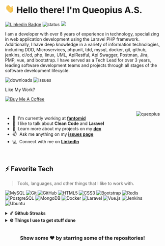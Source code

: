 <h1 align="left" id="queopius-title">
  <img src="https://raw.githubusercontent.com/queopius/queopius/master/wave.gif" width="30"> 
  Hello there! I'm Queopius A.S.
</h1>

[![Linkedin Badge](https://img.shields.io/badge/-LinkedIn-0e76a8?style=flat-square&logo=Linkedin&logoColor=white)](https://linkedin.com/in/queopius) ![status](https://img.shields.io/badge/status-up-brightgreen) ![](https://visitor-badge.lithub.cc/badge?page_id=github.com/queopius)

I am a developer with over 8 years of experience in technology, specializing in web application development using the Laravel PHP framework. Additionally, I have deep knowledge in a variety of information technologies, including DDD, Microservices, phpunit, tdd, mysql, docker, git, github, jenkins, ci/cd, php, linux, UML, ApiRestful, Api Swagger, Postman, Jira, PMP, vue, and bootstrap. I have served as a Tech Lead for over 3 years, leading software development teams and projects through all stages of the software development lifecycle.

![downloads](https://img.shields.io/github/downloads/Queopius/queopius/total.svg)
![issues](https://img.shields.io/github/issues/Queopius/queopius.svg)

Like My Work?

<a href="https://www.buymeacoffee.com/queopius" target="_blank"><img src="https://cdn.buymeacoffee.com/buttons/v2/default-yellow.png" alt="Buy Me A Coffee" height="60px" width="217px" ></a>

<br>

<a href="#queopius-title">
  <img src="https://github-readme-stats.vercel.app/api?username=queopius&show_icons=true&theme=transparent" alt="queopius" align="right" />
</a>

- :office: &nbsp;I'm currently working at **[fantomid]**
- :speech_balloon: &nbsp;I like to talk about **Clean Code** and **Laravel**
- :book: &nbsp;Learn more about my projects on my **[dev]**
- :mailbox: &nbsp;Ask me anything on my **[issues page]**
- :computer: &nbsp;Connect with me on **[LinkedIn]**

<br>

<h2 align="left" id="queopius-tech">⚡ Favorite Tech</h2>

> Tools, languages, and other things that I like to work with.

![MySQL](https://img.shields.io/badge/-MySQL-black?style=flat-square&logo=mysql)
![Git](https://img.shields.io/badge/-Git-black?style=flat-square&logo=git)
![GitHub](https://img.shields.io/badge/-GitHub-181717?style=flat-square&logo=github)
![HTML5](https://img.shields.io/badge/-HTML5-E34F26?style=flat-square&logo=html5&logoColor=white)
![CSS3](https://img.shields.io/badge/-CSS3-1572B6?style=flat-square&logo=css3)
![Bootstrap](https://img.shields.io/badge/-Bootstrap-563D7C?style=flat-square&logo=bootstrap)
![Redis](https://img.shields.io/badge/-Redis-black?style=flat-square&logo=Redis)
![PostgreSQL](https://img.shields.io/badge/-PostgreSQL-336791?style=flat-square&logo=postgresql)
![MongoDB](https://img.shields.io/badge/-MongoDB-black?style=flat-square&logo=mongodb)
![Docker](https://img.shields.io/badge/-Docker-black?style=flat-square&logo=docker)
![Laravel](https://img.shields.io/badge/Laravel-FF2D20?style=for-the-badge&logo=laravel&logoColor=white)
![Vue.js](https://img.shields.io/badge/Vue.js-35495E?style=for-the-badge&logo=vue.js&logoColor=4FC08D)
![Jenkins](https://img.shields.io/badge/Jenkins-D24939?style=for-the-badge&logo=Jenkins&logoColor=white)
![Ubuntu](https://img.shields.io/badge/Ubuntu-E95420?style=for-the-badge&logo=ubuntu&logoColor=white)

<details>
  <summary><b>☄️ Github Streaks</b></summary>

  <br />
  <img height="180em" src="https://github-readme-streak-stats.herokuapp.com/?user=queopius&hide_border=true" />
</details>

<details>
  <br />
  <summary><b>⚙️ Things I use to get stuff done</b></summary>
  	<ul>
  	    <li><b>OS:</b> Ubuntu 20.04 LTS (Focal Fossa) </li>
	    <li><b>Laptop: </b> MSI GF75</li>
  	    <li><b>Browser: </b> Chrome & Firefox</li>
	    <li><b>Terminal: </b> ZSH: Oh My Zsh (PowerLevel10k)</li>
	    <li><b>Code Editor:</b> VSCode - The best editor out there</li>
 	    <li><b>Other Tools:</b> Postman, Jenkins, Slack and Laravel</li>
	    <li><b>To Stay Updated:</b> Linkedin, Publishing of Tips for Developers</li>
	</ul>
</details>

#

<div align="center">

### Show some ❤️ by starring some of the repositories!

</div>

<!-- prettier-ignore-end -->

<!-- links -->

[fantomid]: https://github.com/Fantomid-LLC "Fantomid Github Home"
[issues page]: https://github.com/Queopius/queopius/issues "Queopius/issues"
[linkedin]: https://www.linkedin.com/in/queopius "Queopius A.S. LinkedIn"
[dev]: https://dev.to/queopius "Dev"

